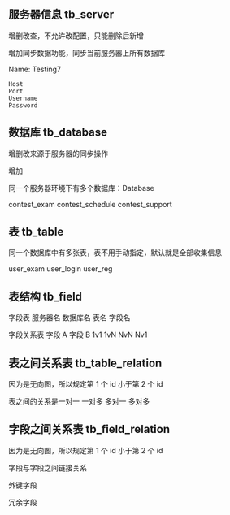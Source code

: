 ## 服务器信息 tb_server

增删改查，不允许改配置，只能删除后新增

增加同步数据功能，同步当前服务器上所有数据库

Name: Testing7

```
Host
Port
Username
Password
```

## 数据库 tb_database

增删改来源于服务器的同步操作

增加



同一个服务器环境下有多个数据库：Database

contest_exam
contest_schedule
contest_support

## 表 tb_table

同一个数据库中有多张表，表不用手动指定，默认就是全部收集信息

user_exam
user_login
user_reg

## 表结构 tb_field

字段表
服务器名 数据库名 表名 字段名

字段关系表
字段 A 字段 B 1v1 1vN NvN Nv1

## 表之间关系表 tb_table_relation

因为是无向图，所以规定第 1 个 id 小于第 2 个 id

表之间的关系是一对一 一对多 多对一 多对多

## 字段之间关系表 tb_field_relation

因为是无向图，所以规定第 1 个 id 小于第 2 个 id

字段与字段之间链接关系

外键字段

冗余字段
